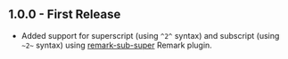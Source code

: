 ## 1.0.0 - First Release

* Added support for superscript (using `^2^` syntax) and subscript (using `~2~` syntax) using [remark-sub-super](https://www.npmjs.com/package/remark-sub-super) Remark plugin.
